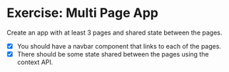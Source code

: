 # Exercise: Multi Page App

Create an app with at least 3 pages and shared state between the pages.

* [x] You should have a navbar component that links to each of the pages.
* [x] There should be some state shared between the pages using the context API.